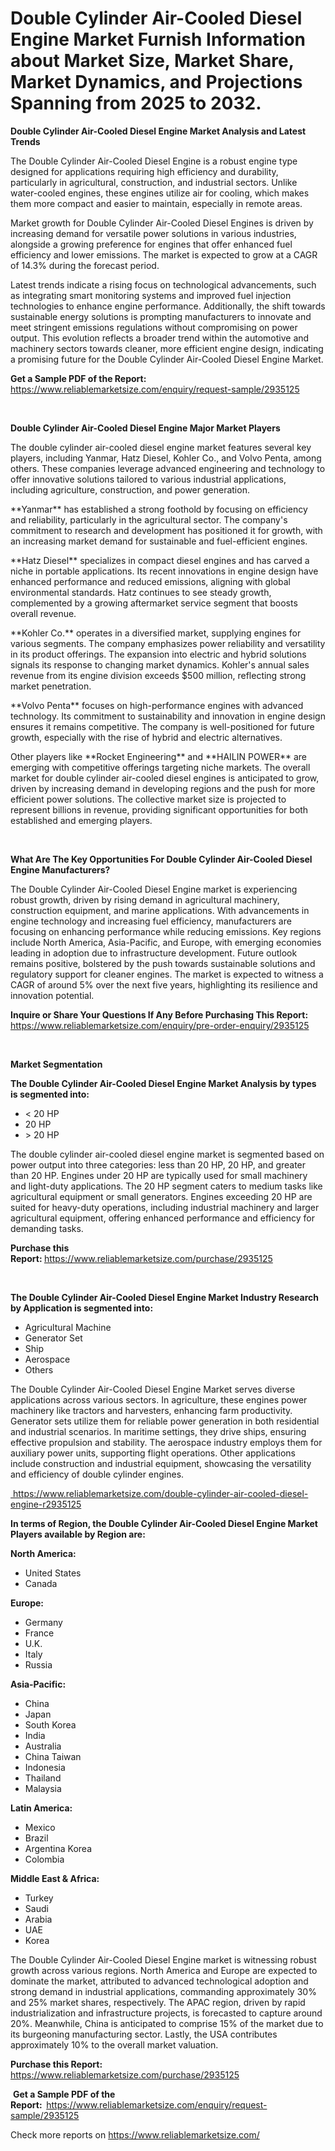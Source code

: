 <p><h1>Double Cylinder Air-Cooled Diesel Engine Market Furnish Information about Market Size, Market Share, Market Dynamics, and Projections Spanning from 2025 to 2032.</h1></p><p><strong>Double Cylinder Air-Cooled Diesel Engine Market Analysis and Latest Trends</strong></p>
<p><p>The Double Cylinder Air-Cooled Diesel Engine is a robust engine type designed for applications requiring high efficiency and durability, particularly in agricultural, construction, and industrial sectors. Unlike water-cooled engines, these engines utilize air for cooling, which makes them more compact and easier to maintain, especially in remote areas. </p><p>Market growth for Double Cylinder Air-Cooled Diesel Engines is driven by increasing demand for versatile power solutions in various industries, alongside a growing preference for engines that offer enhanced fuel efficiency and lower emissions. The market is expected to grow at a CAGR of 14.3% during the forecast period. </p><p>Latest trends indicate a rising focus on technological advancements, such as integrating smart monitoring systems and improved fuel injection technologies to enhance engine performance. Additionally, the shift towards sustainable energy solutions is prompting manufacturers to innovate and meet stringent emissions regulations without compromising on power output. This evolution reflects a broader trend within the automotive and machinery sectors towards cleaner, more efficient engine design, indicating a promising future for the Double Cylinder Air-Cooled Diesel Engine Market.</p></p>
<p><strong>Get a Sample PDF of the Report:&nbsp;</strong> <a href="https://www.reliablemarketsize.com/enquiry/request-sample/2935125?utm_campaign=3178&utm_medium=2&utm_source=Github&utm_content=ia&utm_term=14032025&utm_id=double-cylinder-air-cooled-diesel-engine">https://www.reliablemarketsize.com/enquiry/request-sample/2935125</a></p>
<p>&nbsp;</p>
<p><strong>Double Cylinder Air-Cooled Diesel Engine Major Market Players</strong></p>
<p><p>The double cylinder air-cooled diesel engine market features several key players, including Yanmar, Hatz Diesel, Kohler Co., and Volvo Penta, among others. These companies leverage advanced engineering and technology to offer innovative solutions tailored to various industrial applications, including agriculture, construction, and power generation.</p><p>**Yanmar** has established a strong foothold by focusing on efficiency and reliability, particularly in the agricultural sector. The company's commitment to research and development has positioned it for growth, with an increasing market demand for sustainable and fuel-efficient engines.</p><p>**Hatz Diesel** specializes in compact diesel engines and has carved a niche in portable applications. Its recent innovations in engine design have enhanced performance and reduced emissions, aligning with global environmental standards. Hatz continues to see steady growth, complemented by a growing aftermarket service segment that boosts overall revenue.</p><p>**Kohler Co.** operates in a diversified market, supplying engines for various segments. The company emphasizes power reliability and versatility in its product offerings. The expansion into electric and hybrid solutions signals its response to changing market dynamics. Kohler's annual sales revenue from its engine division exceeds $500 million, reflecting strong market penetration.</p><p>**Volvo Penta** focuses on high-performance engines with advanced technology. Its commitment to sustainability and innovation in engine design ensures it remains competitive. The company is well-positioned for future growth, especially with the rise of hybrid and electric alternatives.</p><p>Other players like **Rocket Engineering** and **HAILIN POWER** are emerging with competitive offerings targeting niche markets. The overall market for double cylinder air-cooled diesel engines is anticipated to grow, driven by increasing demand in developing regions and the push for more efficient power solutions. The collective market size is projected to represent billions in revenue, providing significant opportunities for both established and emerging players.</p></p>
<p>&nbsp;</p>
<p><strong>What Are The Key Opportunities For Double Cylinder Air-Cooled Diesel Engine Manufacturers?</strong></p>
<p><p>The Double Cylinder Air-Cooled Diesel Engine market is experiencing robust growth, driven by rising demand in agricultural machinery, construction equipment, and marine applications. With advancements in engine technology and increasing fuel efficiency, manufacturers are focusing on enhancing performance while reducing emissions. Key regions include North America, Asia-Pacific, and Europe, with emerging economies leading in adoption due to infrastructure development. Future outlook remains positive, bolstered by the push towards sustainable solutions and regulatory support for cleaner engines. The market is expected to witness a CAGR of around 5% over the next five years, highlighting its resilience and innovation potential.</p></p>
<p><strong>Inquire or Share Your Questions If Any Before Purchasing This Report:</strong> <a href="https://www.reliablemarketsize.com/enquiry/pre-order-enquiry/2935125?utm_campaign=3178&utm_medium=2&utm_source=Github&utm_content=ia&utm_term=14032025&utm_id=double-cylinder-air-cooled-diesel-engine">https://www.reliablemarketsize.com/enquiry/pre-order-enquiry/2935125</a></p>
<p>&nbsp;</p>
<p><strong>Market Segmentation</strong></p>
<p><strong>The Double Cylinder Air-Cooled Diesel Engine Market Analysis by types is segmented into:</strong></p>
<p><ul><li>< 20 HP</li><li>20 HP</li><li>> 20 HP</li></ul></p>
<p><p>The double cylinder air-cooled diesel engine market is segmented based on power output into three categories: less than 20 HP, 20 HP, and greater than 20 HP. Engines under 20 HP are typically used for small machinery and light-duty applications. The 20 HP segment caters to medium tasks like agricultural equipment or small generators. Engines exceeding 20 HP are suited for heavy-duty operations, including industrial machinery and larger agricultural equipment, offering enhanced performance and efficiency for demanding tasks.</p></p>
<p><strong>Purchase this Report:&nbsp;</strong><a href="https://www.reliablemarketsize.com/purchase/2935125?utm_campaign=3178&utm_medium=2&utm_source=Github&utm_content=ia&utm_term=14032025&utm_id=double-cylinder-air-cooled-diesel-engine">https://www.reliablemarketsize.com/purchase/2935125</a></p>
<p>&nbsp;</p>
<p><strong>The Double Cylinder Air-Cooled Diesel Engine Market Industry Research by Application is segmented into:</strong></p>
<p><ul><li>Agricultural Machine</li><li>Generator Set</li><li>Ship</li><li>Aerospace</li><li>Others</li></ul></p>
<p><p>The Double Cylinder Air-Cooled Diesel Engine Market serves diverse applications across various sectors. In agriculture, these engines power machinery like tractors and harvesters, enhancing farm productivity. Generator sets utilize them for reliable power generation in both residential and industrial scenarios. In maritime settings, they drive ships, ensuring effective propulsion and stability. The aerospace industry employs them for auxiliary power units, supporting flight operations. Other applications include construction and industrial equipment, showcasing the versatility and efficiency of double cylinder engines.</p></p>
<p><a href="https://www.reliablemarketsize.com/double-cylinder-air-cooled-diesel-engine-r2935125?utm_campaign=3178&utm_medium=2&utm_source=Github&utm_content=ia&utm_term=14032025&utm_id=double-cylinder-air-cooled-diesel-engine">&nbsp;https://www.reliablemarketsize.com/double-cylinder-air-cooled-diesel-engine-r2935125</a></p>
<p><strong>In terms of Region, the Double Cylinder Air-Cooled Diesel Engine Market Players available by Region are:</strong></p>
<p>
    <p> <strong> North America: </strong>
        <ul>
            <li>United States</li>
            <li>Canada</li>
        </ul>
        </p> 
    <p> <strong> Europe: </strong>
        <ul>
            <li>Germany</li>
            <li>France</li>
            <li>U.K.</li>
            <li>Italy</li>
            <li>Russia</li>
        </ul>
        </p> 
    <p> <strong> Asia-Pacific: </strong>
        <ul>
            <li>China</li>
            <li>Japan</li>
            <li>South Korea</li>
            <li>India</li>
            <li>Australia</li>
            <li>China Taiwan</li>
            <li>Indonesia</li>
            <li>Thailand</li>
            <li>Malaysia</li>
        </ul>
        </p> 
    <p> <strong> Latin America: </strong>
        <ul>
            <li>Mexico</li>
            <li>Brazil</li>
            <li>Argentina Korea</li>
            <li>Colombia</li>
        </ul>
        </p> 
    <p> <strong> Middle East & Africa: </strong>
        <ul>
            <li>Turkey</li>
            <li>Saudi</li>
            <li>Arabia</li>
            <li>UAE</li>
            <li>Korea</li>
        </ul>
    </p>
    </p>
<p><p>The Double Cylinder Air-Cooled Diesel Engine market is witnessing robust growth across various regions. North America and Europe are expected to dominate the market, attributed to advanced technological adoption and strong demand in industrial applications, commanding approximately 30% and 25% market shares, respectively. The APAC region, driven by rapid industrialization and infrastructure projects, is forecasted to capture around 20%. Meanwhile, China is anticipated to comprise 15% of the market due to its burgeoning manufacturing sector. Lastly, the USA contributes approximately 10% to the overall market valuation.</p></p>
<p><strong>Purchase this Report: </strong><a href="https://www.reliablemarketsize.com/purchase/2935125?utm_campaign=3178&utm_medium=2&utm_source=Github&utm_content=ia&utm_term=14032025&utm_id=double-cylinder-air-cooled-diesel-engine">https://www.reliablemarketsize.com/purchase/2935125</a></p>
<p>&nbsp;<strong>Get a Sample PDF of the Report:&nbsp;&nbsp;</strong><a href="https://www.reliablemarketsize.com/enquiry/request-sample/2935125?utm_campaign=3178&utm_medium=2&utm_source=Github&utm_content=ia&utm_term=14032025&utm_id=double-cylinder-air-cooled-diesel-engine">https://www.reliablemarketsize.com/enquiry/request-sample/2935125</a></p>
<p><strong></strong></p>
<p>Check more reports on <a href="https://www.reliablemarketsize.com/?utm_campaign=3178&utm_medium=2&utm_source=Github&utm_content=ia&utm_term=14032025&utm_id=double-cylinder-air-cooled-diesel-engine">https://www.reliablemarketsize.com/</a></p>